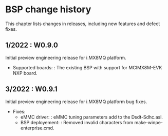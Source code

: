 BSP change history
====
This chapter lists changes in releases, including new features and defect fixes.

## 1/2022 : W0.9.0
Initial preview engineering release for i.MX8MQ platform.
  - Supported boards:
    :   The existing BSP with support for MCIMX8M-EVK NXP board.

## 3/2022 : W0.9.1
Initial preview engineering release for i.MX8MQ platform bug fixes.
  - Fixes:
      - eMMC driver:
        :   eMMC tuning parameters add to the Dsdt-Sdhc.asl.
      - BSP deployement:
        :   Removed invalid characters from make-winpe-enterprise.cmd.
